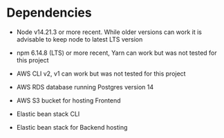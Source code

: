 # Dependencies

- Node v14.21.3 or more recent. While older versions can work it is advisable to keep node to latest LTS version

- npm 6.14.8 (LTS) or more recent, Yarn can work but was not tested for this project

- AWS CLI v2, v1 can work but was not tested for this project

- AWS RDS database running Postgres version 14

- AWS S3 bucket for hosting Frontend

- Elastic bean stack CLI

- Elastic bean stack for Backend hosting
